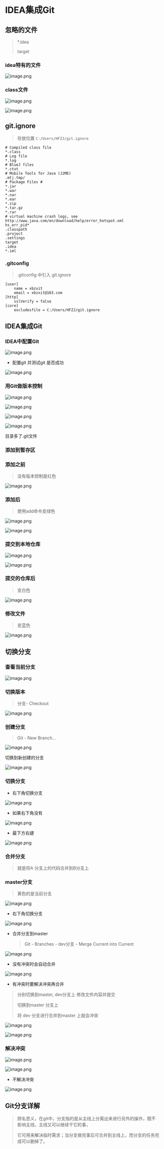 # IDEA集成Git

## 忽略的文件

> *.idea
>
> target

### idea特有的文件

![image.png](./assets/1678237338942-image.png)

### class文件

![image.png](./assets/1678237901488-image.png)

![image.png](./assets/1678237882227-image.png)

## git.ignore

> 存放位置 `C:/Users/HFZJ/git.ignore`

```properties
# Compiled class file
*.class
# Log file
*.log
# BlueJ files
*.ctxt
# Mobile Tools for Java (J2ME)
.mtj.tmp/
# Package Files #
*.jar
*.war
*.nar
*.ear
*.zip
*.tar.gz
*.rar
# virtual machine crash logs, see 
http://www.java.com/en/download/help/error_hotspot.xml
hs_err_pid*
.classpath
.project
.settings
target
.idea
*.iml
```

### .gitconfig

> .gitconfig 中引入  git.ignore

```properties
[user]
	name = xbzxit
	email = xbzxit@163.com
[http]
	sslVerify = false
[core]
	excludesfile = C:/Users/HFZJ/git.ignore
```

## IDEA集成Git

### IDEA中配置Git

![image.png](./assets/1678239482831-image.png)

* 配置git 并测试git 是否成功

![image.png](./assets/1678239553663-image.png)


### 用Git做版本控制


![image.png](./assets/1678239759220-image.png)


![image.png](./assets/1678239792195-image.png)


![image.png](./assets/1678239625197-image.png)


![image.png](./assets/1678239869425-image.png)

目录多了.git文件


### 添加到暂存区

### 添加之前

> 没有版本控制是红色

![image.png](./assets/1678239963160-image.png)

### 添加后

> 使用add命令变绿色

![image.png](./assets/1678240198228-image.png)

![image.png](./assets/1678240227623-image.png)



### 提交到本地仓库


![image.png](./assets/1678240301552-image.png)

![image.png](./assets/1678242133548-image.png)


### 提交的仓库后

> 变白色

![image.png](./assets/1678242226846-image.png)

### 修改文件

> 变蓝色

![image.png](./assets/1678242348677-image.png)



## 切换分支

### 查看当前分支

![image.png](./assets/1678242578099-image.png)

### 切换版本

> 分支- Checkout

![image.png](./assets/1678242720758-image.png)

### 创建分支

> Git - New Branch...

![image.png](./assets/1678243092249-image.png)

切换到新创建的分支

![image.png](./assets/1678243057823-image.png)

### 切换分支

* 右下角切换分支

![image.png](./assets/1678243566483-image.png)

* 如果右下角没有

![image.png](./assets/1678243383304-image.png)

* 最下方右键

![image.png](./assets/1678243402271-image.png)

### 合并分支

> 就是将A 分支上的代码合并到B分支上

### master分支

> 黄色的是当前分支

![image.png](./assets/1678251661078-image.png)

* 右下角切换分支

![image.png](./assets/1678251869652-image.png)

* 合并分支到master
  > Git - Branches - dev分支 - Merge Current into Current
  >

![image.png](./assets/1678252678243-image.png)

* 没有冲突时会自动合并

![image.png](./assets/1678252764842-image.png)

* 有冲突时要解决冲突再合并

> 分别切换到master, dev分支上 修改文件内容并提交
>
> 切换到master 分支上
>
> 将 dev 分支进行合并到master 上就会冲突

![image.png](./assets/1678254707051-image.png)

![image.png](./assets/1678254653290-image.png)

### 解决冲突

![image.png](./assets/1678254977803-image.png)

![image.png](./assets/1678254963048-image.png)

* 不解决冲突

![image.png](./assets/1678254775278-image.png)


## Git分支详解

> 顾名思义，在git中，分支指的是从主线上分离出来进行另外的操作，既不影响主线，主线又可以继续干它的事，
>
> 它可用来解决临时需求；当分支做完事后可合并到主线上，而分支的任务完成可以删掉了。
